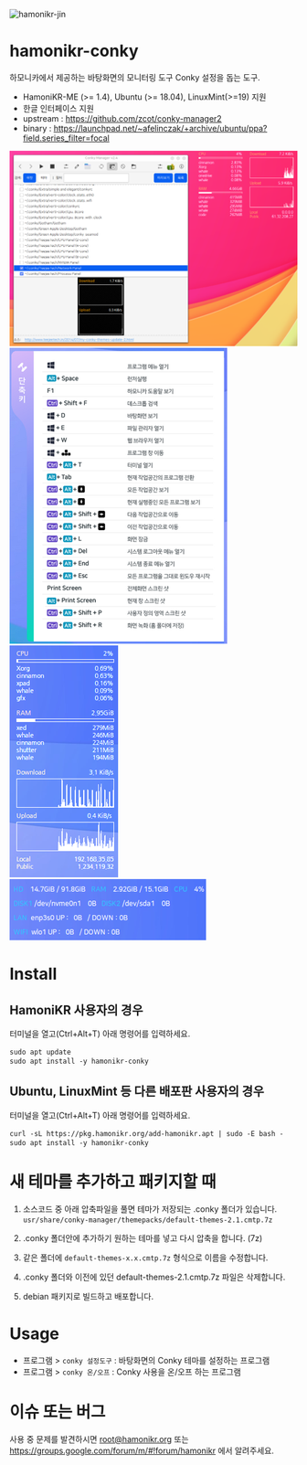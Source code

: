 ![hamonikr-jin](https://img.shields.io/badge/hamonikr-jin-violet)

# hamonikr-conky

하모니카에서 제공하는 바탕화면의 모니터링 도구 Conky 설정을 돕는 도구.

 * HamoniKR-ME (>= 1.4), Ubuntu (>= 18.04), LinuxMint(>=19) 지원
 * 한글 인터페이스 지원
 * upstream : https://github.com/zcot/conky-manager2
 * binary : https://launchpad.net/~afelinczak/+archive/ubuntu/ppa?field.series_filter=focal
 
![conky](docs/img-1.png)
![conky](docs/img-2.png)
![conky](docs/img-3.png)
![conky](docs/img-4.png)

# Install

## HamoniKR 사용자의 경우
터미널을 열고(Ctrl+Alt+T) 아래 명령어를 입력하세요.

```
sudo apt update
sudo apt install -y hamonikr-conky
```

## Ubuntu, LinuxMint 등 다른 배포판 사용자의 경우
터미널을 열고(Ctrl+Alt+T) 아래 명령어를 입력하세요.

```
curl -sL https://pkg.hamonikr.org/add-hamonikr.apt | sudo -E bash -
sudo apt install -y hamonikr-conky
```

#  새 테마를 추가하고 패키지할 때
1) 소스코드 중 아래 압축파일을 풀면 테마가 저장되는 .conky 폴더가 있습니다.
`usr/share/conky-manager/themepacks/default-themes-2.1.cmtp.7z`

2) .conky 폴더안에 추가하기 원하는 테마를 넣고 다시 압축을 합니다. (7z)

3) 같은 폴더에 `default-themes-x.x.cmtp.7z` 형식으로 이름을 수정합니다.

4) .conky 폴더와 이전에 있던 default-themes-2.1.cmtp.7z 파일은 삭제합니다.

5) debian 패키지로 빌드하고 배포합니다.

# Usage
 * 프로그램 > `conky 설정도구` : 바탕화면의 Conky 테마를 설정하는 프로그램
 * 프로그램 > `conky 온/오프` : Conky 사용을 온/오프 하는 프로그램

 # 이슈 또는 버그
 사용 중 문제를 발견하시면 root@hamonikr.org 또는 https://groups.google.com/forum/m/#!forum/hamonikr 에서 알려주세요.

